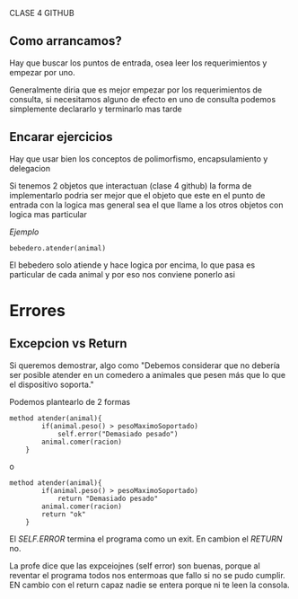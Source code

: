 CLASE 4 GITHUB

## Como arrancamos?

Hay que buscar los puntos de entrada, osea leer los requerimientos y empezar por uno.

Generalmente diria que es mejor empezar por los requerimientos de consulta, si necesitamos alguno de efecto en uno de consulta podemos simplemente declararlo y terminarlo mas tarde

## Encarar ejercicios

Hay que usar bien los conceptos de polimorfismo, encapsulamiento y delegacion

Si tenemos 2 objetos que interactuan (clase 4 github) la forma de implementarlo podria ser mejor que el objeto que este en el punto de entrada con la logica mas general sea el que llame a los otros objetos con logica mas particular

*Ejemplo*

```wollok
bebedero.atender(animal)
```

El bebedero solo atiende y hace logica por encima, lo que pasa es particular de cada animal y por eso nos conviene ponerlo asi

# Errores

## Excepcion vs Return

Si queremos demostrar, algo como "Debemos considerar que no debería ser posible atender en un comedero a animales que pesen más que lo que el dispositivo soporta."

Podemos plantearlo de 2 formas

```wollok
method atender(animal){
		if(animal.peso() > pesoMaximoSoportado)
			self.error("Demasiado pesado")
		animal.comer(racion)
	}
```
o

```wollok
method atender(animal){
		if(animal.peso() > pesoMaximoSoportado)
			return "Demasiado pesado"
		animal.comer(racion)
        return "ok"
	}
```

El *SELF.ERROR* termina el programa como un exit. En cambion el *RETURN* no.

La profe dice que las expceiojnes (self error) son buenas, porque al reventar el programa todos nos entermoas que fallo si no se pudo cumplir. EN cambio con el return capaz nadie se entera porque ni te leen la consola.




